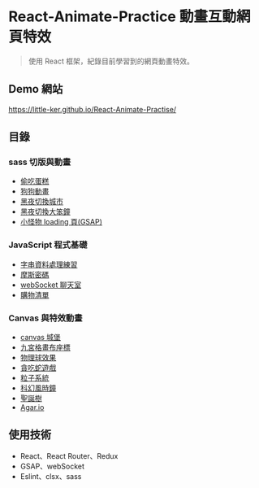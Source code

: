 # React-Animate-Practice 動畫互動網頁特效

> 使用 React 框架，紀錄目前學習到的網頁動畫特效。

## Demo 網站

https://little-ker.github.io/React-Animate-Practise/

<!-- ## 圖片、資料來源 -->

## 目錄

### sass 切版與動畫

- [偷吃蛋糕](https://little-ker.github.io/React-Animate-Practise/#/eatCake)
- [狗狗動畫](https://little-ker.github.io/React-Animate-Practise/#/dog)
- [黑夜切換城市](https://little-ker.github.io/React-Animate-Practise/#/city)
- [黑夜切換大笨鐘](https://little-ker.github.io/React-Animate-Practise/#/bigBen)
- [小怪物 loading 頁(GSAP)](https://little-ker.github.io/React-Animate-Practise/#/monsterLoading)

### JavaScript 程式基礎

- [字串資料處理練習](https://little-ker.github.io/React-Animate-Practise/#/stringHandle)
- [摩斯密碼](https://little-ker.github.io/React-Animate-Practise/#/morseCode)
- [webSocket 聊天室](https://little-ker.github.io/React-Animate-Practise/#/webSocketChat)
- [購物清單](https://little-ker.github.io/React-Animate-Practise/#/shoppingOrder)

### Canvas 與特效動畫

- [canvas 城堡](https://little-ker.github.io/React-Animate-Practise/#/castleAnim)
- [九宮格畫布座標](https://little-ker.github.io/React-Animate-Practise/#/coordinate)
- [物理球效果](https://little-ker.github.io/React-Animate-Practise/#/ball)
- [貪吃蛇遊戲](https://little-ker.github.io/React-Animate-Practise/#/snake)
- [粒子系統](https://little-ker.github.io/React-Animate-Practise/#/particles)
- [科幻風時鐘](https://little-ker.github.io/React-Animate-Practise/#/scienceWeb)
- [聖誕樹](https://little-ker.github.io/React-Animate-Practise/#/christmasTree)
- [Agar.io](https://little-ker.github.io/React-Animate-Practise/#/agarIo)

## 使用技術

- React、React Router、Redux
- GSAP、webSocket
- Eslint、clsx、sass

<!-- ## 聲明
此網站僅作為前端設計練習用, 不使用於商業用途 -->

